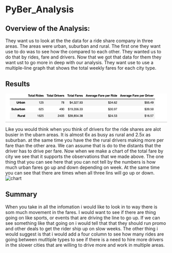 # PyBer_Analysis

## Overview of the Analysis:
  They want us to look at the the data for a ride share company in three areas. The areas were urban, suburban and rural. The first one they want use to do was to see how the compared to each other. They wanted us to do that by rides, fare and drivers. Now that we got that data for them they want ust to go more in deep with our analysis. They want use to use a multiple-line graph that shows the total weekly fares for each city type.
## Results
![summary_df](summary_df.png)
  Like you would think when you think of drivers for the ride shares are alot busier in the ubarn areas. It is almost 6x as busy as rural and 2.5x as suburban. at the same time you have the the rural drivers making more per fare than the other area. We can assume that is do to the distants that the driver has to drive per fare. Now when we make a chart of the total fare by city we see that it supports the observations that we made above. The one thing that you can see here that you can not tell by the numbers is how much urban fares go up and down depending on week. At the same time you can see that there are times when all three lins will go up or down. 
![chart](PyBer_fare_summary.png)
## Summary
  When you take in all the infomation i would like to look in to way there is som much movement in the fares. I would want to see if there are thing going on like sports, or events that are driving the line to go up. If we can see something like that going on i would tell that that they should run promo and other deals to get the rider ship up on slow weeks. The other thing i would suggest is that i would add a four column to see how many rides are going between mutltiple types to see if there is a need to hire more drivers in the slower cities that are willing to drive more and work in multiple areas.

